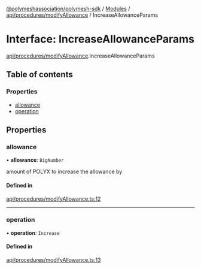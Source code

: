 [@polymeshassociation/polymesh-sdk](../README.md) / [Modules](../modules.md) / [api/procedures/modifyAllowance](../modules/api_procedures_modifyAllowance.md) / IncreaseAllowanceParams

# Interface: IncreaseAllowanceParams

[api/procedures/modifyAllowance](../modules/api_procedures_modifyAllowance.md).IncreaseAllowanceParams

## Table of contents

### Properties

- [allowance](api_procedures_modifyAllowance.IncreaseAllowanceParams.md#allowance)
- [operation](api_procedures_modifyAllowance.IncreaseAllowanceParams.md#operation)

## Properties

### allowance

• **allowance**: `BigNumber`

amount of POLYX to increase the allowance by

#### Defined in

[api/procedures/modifyAllowance.ts:12](https://github.com/PolymathNetwork/polymesh-sdk/blob/31dfa0dc/src/api/procedures/modifyAllowance.ts#L12)

___

### operation

• **operation**: `Increase`

#### Defined in

[api/procedures/modifyAllowance.ts:13](https://github.com/PolymathNetwork/polymesh-sdk/blob/31dfa0dc/src/api/procedures/modifyAllowance.ts#L13)
